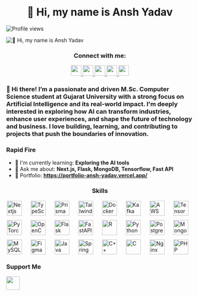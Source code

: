 <div id="toc">
  <ul align="center" style="list-style: none">
    <summary>
      <h1>
        👋 Hi, my name is Ansh Yadav
      </h1>
    </summary>
  </ul>
</div>

![Profile views](https://komarev.com/ghpvc/?username=aj045045&label=Profile%20views&color=0e75b6&style=flat)

![👋 Hi, my name is Ansh Yadav](./profile.jpg)

**<h3 align="center">Connect with me:</h3>**
<p align="center">
  <a href="https://github.com/aj045045" target="_blank">
    <img src="https://img.shields.io/badge/GitHub-100000?style=flat-square&logo=github&logoColor=white" height="28">
  </a>
  <a href="https://www.linkedin.com/in/ansh-yadav-0ab92424b/" target="_blank">
    <img src="https://img.shields.io/badge/LinkedIn-0077B5?style=flat-square&logo=linkedin&logoColor=white" height="28">
  </a>
  <a href="mailto:aj045045@gmail.com" target="_blank">
    <img src="https://img.shields.io/badge/Gmail-D14836?style=flat-square&logo=gmail&logoColor=white" height="28">
  </a>
  <a href="https://twitter.com/aj045045" target="_blank">
    <img src="https://img.shields.io/badge/Twitter-000000?style=flat-square&logo=X&logoColor=white" height="28">
  </a>
  <a href="https://linktr.ee/Yadav_Ansh?utm_source=linktree_admin_share" target="_blank">
    <img src="https://img.shields.io/badge/Linktree-39E09B?style=flat-square&logo=linktree&logoColor=white" height="28">
  </a>
</p>

 **<h3 align="left">👋 Hi there! I’m a passionate and driven M.Sc. Computer Science student at Gujarat University with a strong focus on Artificial Intelligence and its real-world impact. I'm deeply interested in exploring how AI can transform industries, enhance user experiences, and shape the future of technology and business. I love building, learning, and contributing to projects that push the boundaries of innovation.</h3>**

**<h3 align="left">Rapid Fire</h3>**

- 🌱 I'm currently learning: **Exploring the AI tools**
- 💬 Ask me about: **Next.js, Flask, MongoDB, Tensorflow, Fast API**
- 📂 Portfolio: **<a href="https://portfolio-ansh-yadav.vercel.app/" target="_blank">https://portfolio-ansh-yadav.vercel.app/</a>**

 **<h3 align="center">Skills</h3>**

<div style="display: flex; flex-wrap: wrap; gap: 12px; justify-content: center;"><img src="https://skillicons.dev/icons?i=nextjs" height="40" alt="Nextjs" style="margin-right: 12px"> <img src="https://skillicons.dev/icons?i=typescript" height="40" alt="TypeScript" style="margin-right: 12px"> <img src="https://skillicons.dev/icons?i=prisma" height="40" alt="Prisma" style="margin-right: 12px"> <img src="https://skillicons.dev/icons?i=tailwind" height="40" alt="Tailwind CSS" style="margin-right: 12px"> <img src="https://skillicons.dev/icons?i=docker" height="40" alt="Docker" style="margin-right: 12px"> <img src="https://skillicons.dev/icons?i=kafka" height="40" alt="Kafka" style="margin-right: 12px"> <img src="https://skillicons.dev/icons?i=aws" height="40" alt="AWS" style="margin-right: 12px"> <img src="https://skillicons.dev/icons?i=tensorflow" height="40" alt="TensorFlow" style="margin-right: 12px"> <img src="https://skillicons.dev/icons?i=pytorch" height="40" alt="PyTorch" style="margin-right: 12px"> <img src="https://skillicons.dev/icons?i=opencv" height="40" alt="OpenCV" style="margin-right: 12px"> <img src="https://skillicons.dev/icons?i=flask" height="40" alt="Flask" style="margin-right: 12px"> <img src="https://skillicons.dev/icons?i=fastapi" height="40" alt="FastAPI" style="margin-right: 12px"> <img src="https://skillicons.dev/icons?i=r" height="40" alt="R" style="margin-right: 12px"> <img src="https://skillicons.dev/icons?i=python" height="40" alt="Python" style="margin-right: 12px"> <img src="https://skillicons.dev/icons?i=postgresql" height="40" alt="PostgreSQL" style="margin-right: 12px"> <img src="https://skillicons.dev/icons?i=mongodb" height="40" alt="MongoDB" style="margin-right: 12px"> <img src="https://skillicons.dev/icons?i=mysql" height="40" alt="MySQL" style="margin-right: 12px"> <img src="https://skillicons.dev/icons?i=figma" height="40" alt="Figma" style="margin-right: 12px"> <img src="https://skillicons.dev/icons?i=java" height="40" alt="Java" style="margin-right: 12px"> <img src="https://skillicons.dev/icons?i=spring" height="40" alt="Spring" style="margin-right: 12px"> <img src="https://skillicons.dev/icons?i=cpp" height="40" alt="C++" style="margin-right: 12px"> <img src="https://skillicons.dev/icons?i=c" height="40" alt="C" style="margin-right: 12px"> <img src="https://skillicons.dev/icons?i=nginx" height="40" alt="Nginx" style="margin-right: 12px"> <img src="https://skillicons.dev/icons?i=php" height="40" alt="PHP" style="margin-right: 12px"></div>

 **<h3 align="left">Support Me</h3>**

<p align="left"><a href="https://buymeacoffee.com/aj045045" target="_blank"><img src="https://img.shields.io/badge/Buy%20Me%20a%20Coffee-fde047?style=flat-square&logo=buy-me-a-coffee&logoColor=white" height="36" style="margin-right: 4px"></a></p>
